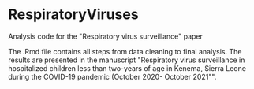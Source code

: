 # RespiratoryViruses
Analysis code for the "Respiratory virus surveillance" paper

The .Rmd file contains all steps from data cleaning to final analysis. The results are presented in the manuscript "Respiratory virus surveillance in hospitalized children less than two-years of age in Kenema, Sierra Leone during the COVID-19 pandemic (October 2020- October 2021"". 
